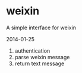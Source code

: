 weixin
======

A simple interface for weixin

2014-01-25
1. authentication
2. parse weixin message
3. return text message
